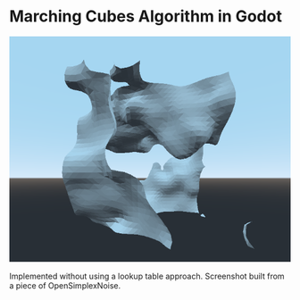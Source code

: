 # Marching Cubes Algorithm in Godot

![](screenshots/screenshot.png)

Implemented without using a lookup table approach. Screenshot built from a piece of OpenSimplexNoise.
